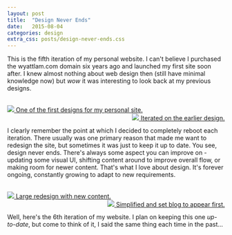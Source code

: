 ```yaml
---
layout: post
title:  "Design Never Ends"
date:   2015-08-04
categories: design
extra_css: posts/design-never-ends.css
---
```

This is the fifth iteration of my personal website. I can't believe I purchased the wyattlam.com domain six years ago and launched my first site soon after. I knew almost nothing about web design then (still have minimal knowledge now) but *wow* it was interesting to look back at my previous designs.

<br>

<div>
    <div class="row">
        <a href="{{ site.images }}/design_never_ends_site_1.jpg" data-lightbox="site" data-title="One of the first designs for my personal site.">
            <img src="{{ site.images }}/design_never_ends_site_1.jpg" />
            <span class="img-caption">One of the first designs for my personal site.</span>
        </a>
    </div>
    <div class="row" style="float: right">
        <a href="{{ site.images }}/design_never_ends_site_2.jpg" data-lightbox="site" data-title="Iterated on the earlier design.">
            <img src="{{ site.images }}/design_never_ends_site_2.jpg" />
            <span class="img-caption">Iterated on the earlier design.</span>
        </a>
    </div>
</div>
    
<br>

I clearly remember the point at which I decided to completely reboot each iteration. There usually was one primary reason that made me want to redesign the site, but sometimes it was just to keep it up to date. You see, design never ends. There's always some aspect you can improve on - updating some visual UI, shifting content around to improve overall flow, or making room for newer content. That's what I love about design. It's forever ongoing, constantly growing to adapt to new requirements.

<br>

<div>
    <div class="row">
        <a href="{{ site.images }}/design_never_ends_site_3.jpg" data-lightbox="site" data-title="Large redesign with new content.">
            <img class="bordered" src="{{ site.images }}/design_never_ends_site_3.jpg" />
            <span class="img-caption">Large redesign with new content.</span>
        </a>
    </div>
    <div class="row" style="float: right">
        <a href="{{ site.images }}/design_never_ends_site_4.jpg" data-lightbox="site" data-title="Simplified and set blog to appear first.">
            <img class="bordered" src="{{ site.images }}/design_never_ends_site_4.jpg" />
            <span class="img-caption">Simplified and set blog to appear first.</span>
        </a>
    </div>
</div>

<br>

Well, here's the 6th iteration of my website. I plan on keeping this one *up-to-date*, but come to think of it, I said the same thing each time in the past...